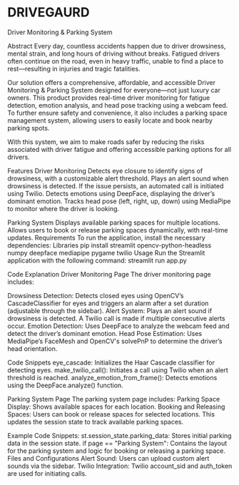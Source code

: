 # DRIVEGAURD
Driver Monitoring & Parking System

Abstract
   Every day, countless accidents happen due to driver drowsiness, mental strain, and long hours of driving without breaks. Fatigued drivers often continue on the road, even in heavy traffic, unable to find a place to rest—resulting in injuries and tragic fatalities.

Our solution offers a comprehensive, affordable, and accessible Driver Monitoring & Parking System designed for everyone—not just luxury car owners. This product provides real-time driver monitoring for fatigue detection, emotion analysis, and head pose tracking using a webcam feed. To further ensure safety and convenience, it also includes a parking space management system, allowing users to easily locate and book nearby parking spots.

With this system, we aim to make roads safer by reducing the risks associated with driver fatigue and offering accessible parking options for all drivers.

Features
Driver Monitoring
    Detects eye closure to identify signs of drowsiness, with a customizable alert threshold.
    Plays an alert sound when drowsiness is detected. If the issue persists, an automated call is initiated using Twilio.
    Detects emotions using DeepFace, displaying the driver’s dominant emotion.
    Tracks head pose (left, right, up, down) using MediaPipe to monitor where the driver is looking.
    
Parking System
    Displays available parking spaces for multiple locations.
    Allows users to book or release parking spaces dynamically, with real-time updates.
Requirements
    To run the application, install the necessary dependencies:
Libraries
    pip install streamlit opencv-python-headless numpy deepface mediapipe pygame twilio
Usage
    Run the Streamlit application with the following command:
                streamlit run app.py
                
Code Explanation
Driver Monitoring Page
    The driver monitoring page includes:

Drowsiness Detection: Detects closed eyes using OpenCV’s CascadeClassifier for eyes and triggers an alarm after a set duration (adjustable through the sidebar).
Alert System: Plays an alert sound if drowsiness is detected. A Twilio call is made if multiple consecutive alerts occur.
Emotion Detection: Uses DeepFace to analyze the webcam feed and detect the driver’s dominant emotion.
Head Pose Estimation: Uses MediaPipe’s FaceMesh and OpenCV's solvePnP to determine the driver’s head orientation.

Code Snippets
eye_cascade: Initializes the Haar Cascade classifier for detecting eyes.
make_twilio_call(): Initiates a call using Twilio when an alert threshold is reached.
analyze_emotion_from_frame(): Detects emotions using the DeepFace.analyze() function.

Parking System Page
The parking system page includes:
Parking Space Display: Shows available spaces for each location.
Booking and Releasing Spaces: Users can book or release spaces for selected locations. This updates the session state to track available parking spaces.

Example Code Snippets:
st.session_state.parking_data: Stores initial parking data in the session state.
if page == "Parking System": Contains the layout for the parking system and logic for booking or releasing a parking space.
Files and Configurations
Alert Sound: Users can upload custom alert sounds via the sidebar.
Twilio Integration: Twilio account_sid and auth_token are used for initiating calls.
